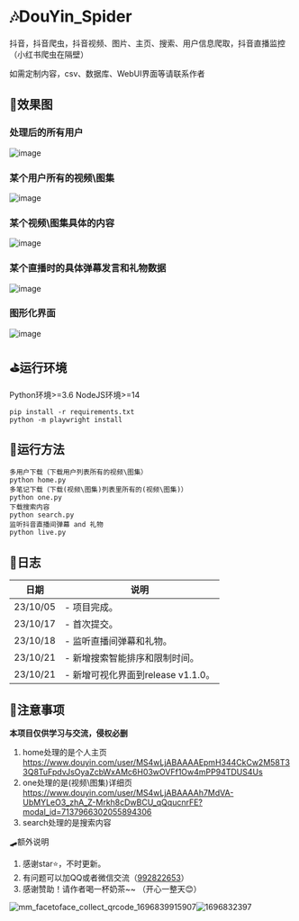 # 🎶DouYin_Spider

抖音，抖音爬虫，抖音视频、图片、主页、搜索、用户信息爬取，抖音直播监控（小红书爬虫在隔壁）

如需定制内容，csv、数据库、WebUI界面等请联系作者


## 🎨效果图
### 处理后的所有用户
![image](https://github.com/cv-cat/DouYin_Spider/assets/94289429/3f3ff858-c443-4a68-bae6-1d16ef43011d)
### 某个用户所有的视频\图集
![image](https://github.com/cv-cat/DouYin_Spider/assets/94289429/fa6f5e65-7e3c-4abf-b140-cd20c33d3b43)
### 某个视频\图集具体的内容
![image](https://github.com/cv-cat/DouYin_Spider/assets/94289429/16cfc027-6186-4914-bca4-901f886a9b82)
### 某个直播时的具体弹幕发言和礼物数据
![image](https://github.com/cv-cat/DouYin_Spider/assets/94289429/e2cde1f1-6309-44fe-8aa3-bca2821bf30d)
### 图形化界面
![image](https://github.com/cv-cat/DouYin_Spider/assets/94289429/9f44f934-3558-4dca-8ff5-3d1171fc7ef2)


## ⛳运行环境
Python环境>=3.6
NodeJS环境>=14
```
pip install -r requirements.txt
python -m playwright install
```

## 🎯运行方法

```
多用户下载（下载用户列表所有的视频\图集）
python home.py
多笔记下载（下载(视频\图集)列表里所有的(视频\图集)）
python one.py
下载搜索内容
python search.py
监听抖音直播间弹幕 and 礼物
python live.py
```

## 🍥日志
   
| 日期       | 说明                                   |
| -------- | ------------------------------------ |
| 23/10/05 | - 项目完成。 |
| 23/10/17 | - 首次提交。 |
| 23/10/18 | - 监听直播间弹幕和礼物。 |
| 23/10/21 | - 新增搜索智能排序和限制时间。 |
| 23/10/21 | - 新增可视化界面到release v1.1.0。 |


## 🧸注意事项
**本项目仅供学习与交流，侵权必删**

1. home处理的是个人主页 https://www.douyin.com/user/MS4wLjABAAAAEpmH344CkCw2M58T33Q8TuFpdvJsOyaZcbWxAMc6H03wOVFf1Ow4mPP94TDUS4Us
2. one处理的是(视频\图集)详细页 https://www.douyin.com/user/MS4wLjABAAAAh7MdVA-UbMYLeO3_zhA_Z-Mrkh8cDwBCU_qQqucnrFE?modal_id=7137966302055894306
3. search处理的是搜索内容

🛹额外说明
1. 感谢star⭐，不时更新。
2. 有问题可以加QQ或者微信交流（[992822653](tencent://message/?uin=992822653&Site=qq&Menu=yes)）
3. 感谢赞助！请作者喝一杯奶茶~~ （开心一整天😊）

![mm_facetoface_collect_qrcode_1696839915907](https://github.com/cv-cat/Spider_XHS/assets/94289429/f8bac4e2-88f1-440c-987a-9803c0a2bbd5)![1696832397](https://github.com/cv-cat/Spider_XHS/assets/94289429/fb7fee7d-7394-4353-b202-165d74a87f54)





